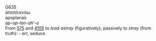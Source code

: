 G635  
ἀποπλανάω  
apoplanaō  
*ap-op-lan-ah‘-o*  
From [575](g0575) and [4105](g4105) to *lead* *astray* (figuratively);
passively to *stray* (from truth): - err, seduce.  
